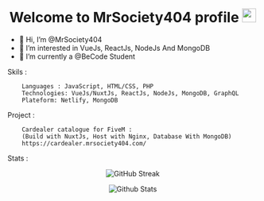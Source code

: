 <h1 align="center">
  Welcome to MrSociety404 profile 
  <img src="https://media.giphy.com/media/hvRJCLFzcasrR4ia7z/giphy.gif" width="28">
</h1>

- 👋 Hi, I’m @MrSociety404
- 👀 I’m interested in VueJs, ReactJs, NodeJs And MongoDB
- 🌱 I’m currently a @BeCode Student

Skils :


        Languages : JavaScript, HTML/CSS, PHP
        Technologies: VueJs/NuxtJs, ReactJs, NodeJs, MongoDB, GraphQL
        Plateform: Netlify, MongoDB

Project :
        
        Cardealer catalogue for FiveM :
        (Build with NuxtJs, Host with Nginx, Database With MongoDB)
        https://cardealer.mrsociety404.com/

Stats :

<div align="center">

![GitHub Streak](https://github-readme-streak-stats.herokuapp.com/?user=MrSociety404&theme=dark&hide_border=true)

![Github Stats](https://github-readme-stats.vercel.app/api?username=MrSociety404&theme=radical)
</div>   
        
<!---
MrSociety404/MrSociety404 is a ✨ special ✨ repository because its `README.md` (this file) appears on your GitHub profile.
You can click the Preview link to take a look at your changes.
--->
